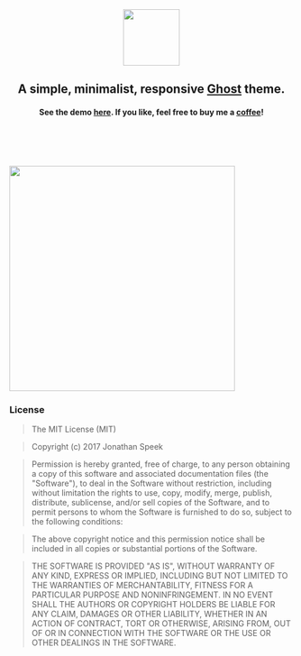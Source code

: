 <div align="center">
    <img style="width:100px;height:auto;" src="https://cdn.rawgit.com/JonathanSpeek/spacegrid/master/spacegrid-logo.svg"/>
    <h2>A simple, minimalist, responsive <a href="https://ghost.org">Ghost</a> theme.</h2>
    <h4>See the demo <a href="http://spacegrid.ghost.io">here</a>. If you like, feel free to buy me a <a href="https://ko-fi.com/A378OHL">coffee</a>!</h4>
    <br><br><br><br>
</div>
<img style="width:400px;height:auto;" src="http://jspeek.me/spacegrid/img/spacegrid-ghost-theme-1.png"/>

### License

> The MIT License (MIT)

> Copyright (c) 2017 Jonathan Speek

> Permission is hereby granted, free of charge, to any person obtaining
> a copy of this software and associated documentation files (the
> "Software"), to deal in the Software without restriction, including
> without limitation the rights to use, copy, modify, merge, publish,
> distribute, sublicense, and/or sell copies of the Software, and to
> permit persons to whom the Software is furnished to do so, subject to
> the following conditions:

> The above copyright notice and this permission notice shall be
> included in all copies or substantial portions of the Software.

> THE SOFTWARE IS PROVIDED "AS IS", WITHOUT WARRANTY OF ANY KIND,
> EXPRESS OR IMPLIED, INCLUDING BUT NOT LIMITED TO THE WARRANTIES OF
> MERCHANTABILITY, FITNESS FOR A PARTICULAR PURPOSE AND NONINFRINGEMENT.
> IN NO EVENT SHALL THE AUTHORS OR COPYRIGHT HOLDERS BE LIABLE FOR ANY
> CLAIM, DAMAGES OR OTHER LIABILITY, WHETHER IN AN ACTION OF CONTRACT,
> TORT OR OTHERWISE, ARISING FROM, OUT OF OR IN CONNECTION WITH THE
> SOFTWARE OR THE USE OR OTHER DEALINGS IN THE SOFTWARE.
